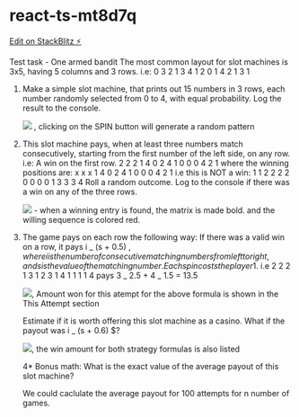 # react-ts-mt8d7q

[Edit on StackBlitz ⚡️](https://stackblitz.com/edit/react-ts-mt8d7q)

Test task - One armed bandit
The most common layout for slot machines is 3x5, having 5 columns and 3 rows.
i.e:
0 3 2 1 3
4 1 2 0 1
4 2 1 3 1

1. Make a simple slot machine, that prints out 15 numbers in 3
   rows, each number randomly selected from 0 to 4, with equal
   probability. Log the result to the console.

   ![](https://i.imgur.com/JPxrqYv.png) , clicking on the SPIN button will generate a random pattern

2. This slot machine pays, when at least three numbers match
   consecutively, starting from the first number of the left side, on any
   row.
   i.e: A win on the first row.
   2 2 2 1 4
   0 2 4 1 0
   0 0 4 2 1
   where the winning positions are:
   x x x 1 4
   0 2 4 1 0
   0 0 4 2 1
   i.e this is NOT a win:
   1 1 2 2 2
   2 0 0 0 0
   1 3 3 3 4
   Roll a random outcome. Log to the console if there was a win on any of the three rows.

   ![](https://i.imgur.com/xGNhi4H.png) - when a winning entry is found, the matrix is made bold. and the willing sequence is colored red.

3. The game pays on each row the following way:
   If there was a valid win on a row, it pays i _ (s + 0.5) $, where i is the number of
consecutive matching numbers from left to right, and s is the value of the matching number.
Each spin costs the player 1$.
   i.e
   2 2 2 1 3
   1 2 3 1 4
   1 1 1 1 4
   pays 3 _ 2.5 + 4 \_ 1.5 = 13.5

   ![](https://i.imgur.com/8jsiAJv.png), Amount won for this atempt for the above formula is shown in the This Attempt section

   Estimate if it is worth offering this slot machine as a casino. What if the payout was i \_ (s +
   0.6) $?

   ![](https://i.imgur.com/alMa2Qq.png), the win amount for both strategy formulas is also listed

   4\* Bonus math:
   What is the exact value of the average payout of this slot machine?

   We could caclulate the average payout for 100 attempts for n number of games.
